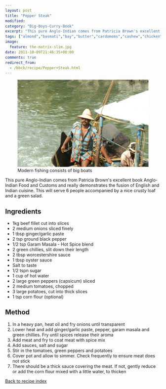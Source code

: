 ```yaml
---
layout: post
title: "Pepper Steak"
modified:
category: "Big-Boys-Curry-Book"
excerpt: "This pure Anglo-Indian comes from Patricia Brown's excellent book Anglo-Indian Food and Customs</a> and really"
tags: ["almond","basmati","bay","butter","cardomoms","cashew","chicken","cinnamon","cloves","cumin","ghee","lamb","mace","nuts","pepper","rice","saffron","turmeric"]
image:
  feature: the-matrix-slim.jpg
date: 2011-10-09T21:46:35+00:00
comments: true
redirect_from: 
  - /bbcb/recipe/Pepper+Steak.html
---
```


<figure>
	<a href="/images/bbcb/pict2353.jpg" alt="Alleppey, Kerala, India" title="Alleppey, Kerala, India &#169; Ashley Kitson 12/09/2011"><img src="/images/bbcb/pict2353.jpg"/></a>
	<figcaption>Modern fishing consists of big boats</figcaption>
</figure>

This pure Anglo-Indian comes from Patricia Brown's excellent book Anglo-Indian Food and Customs</a> and really demonstrates the fusion of English and Indian cuisine.  This will serve 6 people accompanied by a nice crusty loaf and a green salad.
        
## Ingredients
        
<ul><li>
1kg beef fillet cut into slices</li><li>2 medium onions sliced finely</li><li>1 tbsp ginger/garlic paste</li><li>2 tsp ground black pepper</li><li>1/2 tsp Garam Masala - Hot Spice blend</li><li>2 green chillies, slit down their length</li><li>2 tbsp worcestershire sauce</li><li>1 tbsp oyster sauce</li><li>Salt to taste</li><li>1/2 tspn sugar</li><li>1 cup of hot water</li><li>2 large green peppers (capsicum) sliced</li><li>2 medium tomatoes, chopped</li><li>3 large potatoes, cut into thick slices</li><li>1 tsp corn flour (optional)</li></ul>
        
## Method

<ol><li>In a heavy pan, heat oil and fry onions until transparent</li><li>Lower heat and add ginger/garlic paste, pepper, garam masala and green chillies.  Fry until spices release their aroma</li><li>Add meat and fry to coat meat with spice mix</li><li>Add sauces, salt and sugar</li><li>Stir in the tomatoes, green peppers and potatoes</li><li>Cover pot and allow to simmer.  Check frequently to ensure meat does not stick</li><li>There should be a thick sauce covering the meat.  If not, gently reduce or add the corn flour mixed with a little water, to thicken</li></ol>

</li></ol>   

<a href="/bbcb">Back to recipe index</a>      